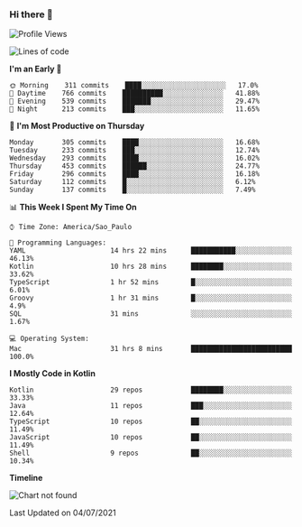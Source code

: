 ### Hi there 👋

<!--
**fernandonogueira/fernandonogueira** is a ✨ _special_ ✨ repository because its `README.md` (this file) appears on your GitHub profile.

Here are some ideas to get you started:

- 🔭 I’m currently working on ...
- 🌱 I’m currently learning ...
- 👯 I’m looking to collaborate on ...
- 🤔 I’m looking for help with ...
- 💬 Ask me about ...
- 📫 How to reach me: ...
- 😄 Pronouns: ...
- ⚡ Fun fact: ...
-->

<!--START_SECTION:waka-->
![Profile Views](http://img.shields.io/badge/Profile%20Views-3-blue)

![Lines of code](https://img.shields.io/badge/From%20Hello%20World%20I%27ve%20Written-514299%20lines%20of%20code-blue)

**I'm an Early 🐤** 

```text
🌞 Morning    311 commits    ████░░░░░░░░░░░░░░░░░░░░░   17.0% 
🌆 Daytime    766 commits    ██████████░░░░░░░░░░░░░░░   41.88% 
🌃 Evening    539 commits    ███████░░░░░░░░░░░░░░░░░░   29.47% 
🌙 Night      213 commits    ███░░░░░░░░░░░░░░░░░░░░░░   11.65%

```
📅 **I'm Most Productive on Thursday** 

```text
Monday       305 commits    ████░░░░░░░░░░░░░░░░░░░░░   16.68% 
Tuesday      233 commits    ███░░░░░░░░░░░░░░░░░░░░░░   12.74% 
Wednesday    293 commits    ████░░░░░░░░░░░░░░░░░░░░░   16.02% 
Thursday     453 commits    ██████░░░░░░░░░░░░░░░░░░░   24.77% 
Friday       296 commits    ████░░░░░░░░░░░░░░░░░░░░░   16.18% 
Saturday     112 commits    █░░░░░░░░░░░░░░░░░░░░░░░░   6.12% 
Sunday       137 commits    █░░░░░░░░░░░░░░░░░░░░░░░░   7.49%

```


📊 **This Week I Spent My Time On** 

```text
⌚︎ Time Zone: America/Sao_Paulo

💬 Programming Languages: 
YAML                     14 hrs 22 mins      ███████████░░░░░░░░░░░░░░   46.13% 
Kotlin                   10 hrs 28 mins      ████████░░░░░░░░░░░░░░░░░   33.62% 
TypeScript               1 hr 52 mins        █░░░░░░░░░░░░░░░░░░░░░░░░   6.01% 
Groovy                   1 hr 31 mins        █░░░░░░░░░░░░░░░░░░░░░░░░   4.9% 
SQL                      31 mins             ░░░░░░░░░░░░░░░░░░░░░░░░░   1.67%

💻 Operating System: 
Mac                      31 hrs 8 mins       █████████████████████████   100.0%

```

**I Mostly Code in Kotlin** 

```text
Kotlin                   29 repos            ████████░░░░░░░░░░░░░░░░░   33.33% 
Java                     11 repos            ███░░░░░░░░░░░░░░░░░░░░░░   12.64% 
TypeScript               10 repos            ██░░░░░░░░░░░░░░░░░░░░░░░   11.49% 
JavaScript               10 repos            ██░░░░░░░░░░░░░░░░░░░░░░░   11.49% 
Shell                    9 repos             ██░░░░░░░░░░░░░░░░░░░░░░░   10.34%

```


**Timeline**

![Chart not found](https://raw.githubusercontent.com/fernandonogueira/fernandonogueira/master/charts/bar_graph.png) 


 Last Updated on 04/07/2021
<!--END_SECTION:waka-->
